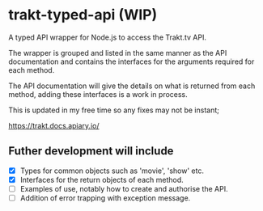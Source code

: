 # trakt-typed-api (WIP)

A typed API wrapper for Node.js to access the Trakt.tv API.

The wrapper is grouped and listed in the same manner as the API documentation and contains the interfaces for the arguments required for each method.

The API documentation will give the details on what is returned from each method, adding these interfaces is a work in process.

This is updated in my free time so any fixes may not be instant;

https://trakt.docs.apiary.io/

## Futher development will include

-   [x] Types for common objects such as 'movie', 'show' etc.
-   [x] Interfaces for the return objects of each method.
-   [ ] Examples of use, notably how to create and authorise the API.
-   [ ] Addition of error trapping with exception message.
